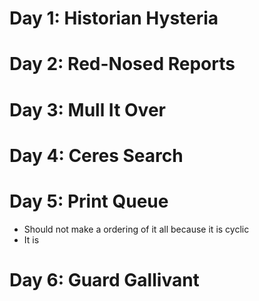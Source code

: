 # Day 1: Historian Hysteria
# Day 2: Red-Nosed Reports
# Day 3: Mull It Over
# Day 4: Ceres Search
# Day 5: Print Queue
- Should not make a ordering of it all because it is cyclic
- It is 
# Day 6: Guard Gallivant
